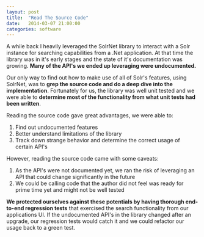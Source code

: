 ```yaml
---
layout: post
title:  "Read The Source Code"
date:   2014-03-07 21:00:00
categories: software
--- 
```


A while back I heavily leveraged the SolrNet library to interact with a Solr instance for searching capabilities from a .Net application. At that time the library was in it's early stages and the state of it's documentation was growing. **Many of the API's we ended up leveraging were undocumented.** 

<!--more-->

Our only way to find out how to make use of all of Solr's features, using SolrNet, was to **grep the source code and do a deep dive into the implementation**. Fortunately for us, the library was well unit tested and we were able to **determine most of the functionality from what unit tests had been written**. 

Reading the source code gave great advantages, we were able to:

1. Find out undocumented features
2. Better understand limitations of the library
3. Track down strange behavior and determine the correct usage of certain API's

However, reading the source code came with some caveats: 

1. As the API's were not documented yet, we ran the risk of leveraging an API that could change significantly in the future
2. We could be calling code that the author did not feel was ready for prime time yet and might not be well tested

**We protected ourselves against these potentials by having thorough end-to-end regression tests** that exercised the search functionality from our applications UI. If the undocumented API's in the library changed after an upgrade, our regression tests would catch it and we could refactor our usage back to a green test.
